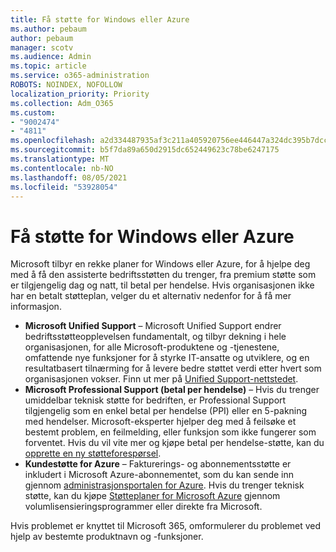 ```yaml
---
title: Få støtte for Windows eller Azure
ms.author: pebaum
author: pebaum
manager: scotv
ms.audience: Admin
ms.topic: article
ms.service: o365-administration
ROBOTS: NOINDEX, NOFOLLOW
localization_priority: Priority
ms.collection: Adm_O365
ms.custom:
- "9002474"
- "4811"
ms.openlocfilehash: a2d334487935af3c211a405920756ee446447a324dc395b7dcca253675ca9088
ms.sourcegitcommit: b5f7da89a650d2915dc652449623c78be6247175
ms.translationtype: MT
ms.contentlocale: nb-NO
ms.lasthandoff: 08/05/2021
ms.locfileid: "53928054"
---
```

# <a name="get-support-for-windows-or-azure"></a>Få støtte for Windows eller Azure

Microsoft tilbyr en rekke planer for Windows eller Azure, for å hjelpe deg med å få den assisterte bedriftsstøtten du trenger, fra premium støtte som er tilgjengelig dag og natt, til betal per hendelse. Hvis organisasjonen ikke har en betalt støtteplan, velger du et alternativ nedenfor for å få mer informasjon.

- **Microsoft Unified Support** – Microsoft Unified Support endrer bedriftsstøtteopplevelsen fundamentalt, og tilbyr dekning i hele organisasjonen, for alle Microsoft-produktene og -tjenestene, omfattende nye funksjoner for å styrke IT-ansatte og utviklere, og en resultatbasert tilnærming for å levere bedre støttet verdi etter hvert som organisasjonen vokser. Finn ut mer på [Unified Support-nettstedet](https://aka.ms/unified-support).
- **Microsoft Professional Support (betal per hendelse)** – Hvis du trenger umiddelbar teknisk støtte for bedriften, er Professional Support tilgjengelig som en enkel betal per hendelse (PPI) eller en 5-pakning med hendelser. Microsoft-eksperter hjelper deg med å feilsøke et bestemt problem, en feilmelding, eller funksjon som ikke fungerer som forventet. Hvis du vil vite mer og kjøpe betal per hendelse-støtte, kan du [opprette en ny støtteforespørsel](https://support.microsoft.com/supportforbusiness/productselection).
- **Kundestøtte for Azure** – Fakturerings- og abonnementsstøtte er inkludert i Microsoft Azure-abonnementet, som du kan sende inn gjennom [administrasjonsportalen for Azure](https://portal.azure.com/). Hvis du trenger teknisk støtte, kan du kjøpe [Støtteplaner for Microsoft Azure](https://azure.microsoft.com/support/plans/) gjennom volumlisensieringsprogrammer eller direkte fra Microsoft.

Hvis problemet er knyttet til Microsoft 365, omformulerer du problemet ved hjelp av bestemte produktnavn og -funksjoner.
